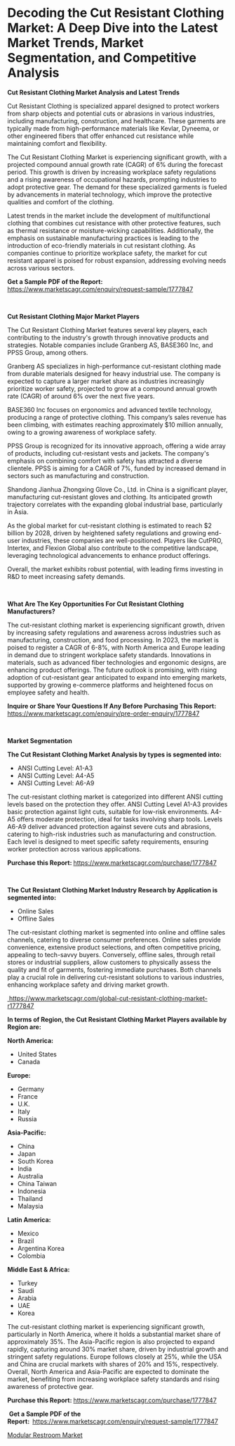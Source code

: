 <p><h1>Decoding the Cut Resistant Clothing Market: A Deep Dive into the Latest Market Trends, Market Segmentation, and Competitive Analysis</h1></p><p><strong>Cut Resistant Clothing Market Analysis and Latest Trends</strong></p>
<p><p>Cut Resistant Clothing is specialized apparel designed to protect workers from sharp objects and potential cuts or abrasions in various industries, including manufacturing, construction, and healthcare. These garments are typically made from high-performance materials like Kevlar, Dyneema, or other engineered fibers that offer enhanced cut resistance while maintaining comfort and flexibility.</p><p>The Cut Resistant Clothing Market is experiencing significant growth, with a projected compound annual growth rate (CAGR) of 6% during the forecast period. This growth is driven by increasing workplace safety regulations and a rising awareness of occupational hazards, prompting industries to adopt protective gear. The demand for these specialized garments is fueled by advancements in material technology, which improve the protective qualities and comfort of the clothing.</p><p>Latest trends in the market include the development of multifunctional clothing that combines cut resistance with other protective features, such as thermal resistance or moisture-wicking capabilities. Additionally, the emphasis on sustainable manufacturing practices is leading to the introduction of eco-friendly materials in cut resistant clothing. As companies continue to prioritize workplace safety, the market for cut resistant apparel is poised for robust expansion, addressing evolving needs across various sectors.</p></p>
<p><strong>Get a Sample PDF of the Report:&nbsp;</strong> <a href="https://www.marketscagr.com/enquiry/request-sample/1777847?utm_campaign=2667&utm_medium=2&utm_source=Github&utm_content=ia&utm_term=04042025&utm_id=cut-resistant-clothing">https://www.marketscagr.com/enquiry/request-sample/1777847</a></p>
<p>&nbsp;</p>
<p><strong>Cut Resistant Clothing Major Market Players</strong></p>
<p><p>The Cut Resistant Clothing Market features several key players, each contributing to the industry's growth through innovative products and strategies. Notable companies include Granberg AS, BASE360 Inc, and PPSS Group, among others.</p><p>Granberg AS specializes in high-performance cut-resistant clothing made from durable materials designed for heavy industrial use. The company is expected to capture a larger market share as industries increasingly prioritize worker safety, projected to grow at a compound annual growth rate (CAGR) of around 6% over the next five years.</p><p>BASE360 Inc focuses on ergonomics and advanced textile technology, producing a range of protective clothing. This company’s sales revenue has been climbing, with estimates reaching approximately $10 million annually, owing to a growing awareness of workplace safety.</p><p>PPSS Group is recognized for its innovative approach, offering a wide array of products, including cut-resistant vests and jackets. The company's emphasis on combining comfort with safety has attracted a diverse clientele. PPSS is aiming for a CAGR of 7%, funded by increased demand in sectors such as manufacturing and construction.</p><p>Shandong Jianhua Zhongxing Glove Co., Ltd. in China is a significant player, manufacturing cut-resistant gloves and clothing. Its anticipated growth trajectory correlates with the expanding global industrial base, particularly in Asia.</p><p>As the global market for cut-resistant clothing is estimated to reach $2 billion by 2028, driven by heightened safety regulations and growing end-user industries, these companies are well-positioned. Players like CutPRO, Intertex, and Flexion Global also contribute to the competitive landscape, leveraging technological advancements to enhance product offerings.</p><p>Overall, the market exhibits robust potential, with leading firms investing in R&D to meet increasing safety demands.</p></p>
<p>&nbsp;</p>
<p><strong>What Are The Key Opportunities For Cut Resistant Clothing Manufacturers?</strong></p>
<p><p>The cut-resistant clothing market is experiencing significant growth, driven by increasing safety regulations and awareness across industries such as manufacturing, construction, and food processing. In 2023, the market is poised to register a CAGR of 6-8%, with North America and Europe leading in demand due to stringent workplace safety standards. Innovations in materials, such as advanced fiber technologies and ergonomic designs, are enhancing product offerings. The future outlook is promising, with rising adoption of cut-resistant gear anticipated to expand into emerging markets, supported by growing e-commerce platforms and heightened focus on employee safety and health.</p></p>
<p><strong>Inquire or Share Your Questions If Any Before Purchasing This Report:</strong> <a href="https://www.marketscagr.com/enquiry/pre-order-enquiry/1777847?utm_campaign=2667&utm_medium=2&utm_source=Github&utm_content=ia&utm_term=04042025&utm_id=cut-resistant-clothing">https://www.marketscagr.com/enquiry/pre-order-enquiry/1777847</a></p>
<p>&nbsp;</p>
<p><strong>Market Segmentation</strong></p>
<p><strong>The Cut Resistant Clothing Market Analysis by types is segmented into:</strong></p>
<p><ul><li>ANSI Cutting Level: A1-A3</li><li>ANSI Cutting Level: A4-A5</li><li>ANSI Cutting Level: A6-A9</li></ul></p>
<p><p>The cut-resistant clothing market is categorized into different ANSI cutting levels based on the protection they offer. ANSI Cutting Level A1-A3 provides basic protection against light cuts, suitable for low-risk environments. A4-A5 offers moderate protection, ideal for tasks involving sharp tools. Levels A6-A9 deliver advanced protection against severe cuts and abrasions, catering to high-risk industries such as manufacturing and construction. Each level is designed to meet specific safety requirements, ensuring worker protection across various applications.</p></p>
<p><strong>Purchase this Report:&nbsp;</strong><a href="https://www.marketscagr.com/purchase/1777847?utm_campaign=2667&utm_medium=2&utm_source=Github&utm_content=ia&utm_term=04042025&utm_id=cut-resistant-clothing">https://www.marketscagr.com/purchase/1777847</a></p>
<p>&nbsp;</p>
<p><strong>The Cut Resistant Clothing Market Industry Research by Application is segmented into:</strong></p>
<p><ul><li>Online Sales</li><li>Offline Sales</li></ul></p>
<p><p>The cut-resistant clothing market is segmented into online and offline sales channels, catering to diverse consumer preferences. Online sales provide convenience, extensive product selections, and often competitive pricing, appealing to tech-savvy buyers. Conversely, offline sales, through retail stores or industrial suppliers, allow customers to physically assess the quality and fit of garments, fostering immediate purchases. Both channels play a crucial role in delivering cut-resistant solutions to various industries, enhancing workplace safety and driving market growth.</p></p>
<p><a href="https://www.marketscagr.com/global-cut-resistant-clothing-market-r1777847?utm_campaign=2667&utm_medium=2&utm_source=Github&utm_content=ia&utm_term=04042025&utm_id=cut-resistant-clothing">&nbsp;https://www.marketscagr.com/global-cut-resistant-clothing-market-r1777847</a></p>
<p><strong>In terms of Region, the Cut Resistant Clothing Market Players available by Region are:</strong></p>
<p>
    <p> <strong> North America: </strong>
        <ul>
            <li>United States</li>
            <li>Canada</li>
        </ul>
        </p> 
    <p> <strong> Europe: </strong>
        <ul>
            <li>Germany</li>
            <li>France</li>
            <li>U.K.</li>
            <li>Italy</li>
            <li>Russia</li>
        </ul>
        </p> 
    <p> <strong> Asia-Pacific: </strong>
        <ul>
            <li>China</li>
            <li>Japan</li>
            <li>South Korea</li>
            <li>India</li>
            <li>Australia</li>
            <li>China Taiwan</li>
            <li>Indonesia</li>
            <li>Thailand</li>
            <li>Malaysia</li>
        </ul>
        </p> 
    <p> <strong> Latin America: </strong>
        <ul>
            <li>Mexico</li>
            <li>Brazil</li>
            <li>Argentina Korea</li>
            <li>Colombia</li>
        </ul>
        </p> 
    <p> <strong> Middle East & Africa: </strong>
        <ul>
            <li>Turkey</li>
            <li>Saudi</li>
            <li>Arabia</li>
            <li>UAE</li>
            <li>Korea</li>
        </ul>
    </p>
    </p>
<p><p>The cut-resistant clothing market is experiencing significant growth, particularly in North America, where it holds a substantial market share of approximately 35%. The Asia-Pacific region is also projected to expand rapidly, capturing around 30% market share, driven by industrial growth and stringent safety regulations. Europe follows closely at 25%, while the USA and China are crucial markets with shares of 20% and 15%, respectively. Overall, North America and Asia-Pacific are expected to dominate the market, benefiting from increasing workplace safety standards and rising awareness of protective gear.</p></p>
<p><strong>Purchase this Report: </strong><a href="https://www.marketscagr.com/purchase/1777847?utm_campaign=2667&utm_medium=2&utm_source=Github&utm_content=ia&utm_term=04042025&utm_id=cut-resistant-clothing">https://www.marketscagr.com/purchase/1777847</a></p>
<p>&nbsp;<strong>Get a Sample PDF of the Report:&nbsp;&nbsp;</strong><a href="https://www.marketscagr.com/enquiry/request-sample/1777847?utm_campaign=2667&utm_medium=2&utm_source=Github&utm_content=ia&utm_term=04042025&utm_id=cut-resistant-clothing">https://www.marketscagr.com/enquiry/request-sample/1777847</a></p>
<p><strong></strong></p>
<p><p><a href="https://github.com/shirleenfraker87/Market-Research-Report-List-1/blob/main/modular-restroom-market.md?utm_campaign=2667&utm_medium=2&utm_source=Github&utm_content=ia&utm_term=04042025&utm_id=cut-resistant-clothing">Modular Restroom Market</a></p></p>